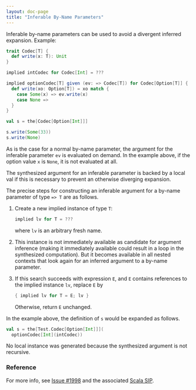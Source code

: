 ```yaml
---
layout: doc-page
title: "Inferable By-Name Parameters"
---
```


Inferable by-name parameters can be used to avoid a divergent inferred expansion. Example:

```scala
trait Codec[T] {
  def write(x: T): Unit
}

implied intCodec for Codec[Int] = ???

implied optionCodec[T] given (ev: => Codec[T]) for Codec[Option[T]] {
  def write(xo: Option[T]) = xo match {
    case Some(x) => ev.write(x)
    case None =>
  }
}

val s = the[Codec[Option[Int]]]

s.write(Some(33))
s.write(None)
```
As is the case for a normal by-name parameter, the argument for the inferable parameter `ev`
is evaluated on demand. In the example above, if the option value `x` is `None`, it is
not evaluated at all.

The synthesized argument for an inferable parameter is backed by a local val
if this is necessary to prevent an otherwise diverging expansion.

The precise steps for constructing an inferable argument for a by-name parameter of type `=> T` are as follows.

 1. Create a new implied instance of type `T`:

    ```scala
    implied lv for T = ???
    ```
    where `lv` is an arbitrary fresh name.

 1. This instance is not immediately available as candidate for argument inference (making it immediately available could result in a loop in the synthesized computation). But it becomes available in all nested contexts that look again for an inferred argument to a by-name parameter.

 1. If this search succeeds with expression `E`, and `E` contains references to the implied instance `lv`, replace `E` by


    ```scala
    { implied lv for T = E; lv }
    ```

    Otherwise, return `E` unchanged.

In the example above, the definition of `s` would be expanded as follows.

```scala
val s = the[Test.Codec[Option[Int]]](
  optionCodec[Int](intCodec))
```

No local instance was generated because the synthesized argument is not recursive.

### Reference

For more info, see [Issue #1998](https://github.com/lampepfl/dotty/issues/1998)
and the associated [Scala SIP](https://docs.scala-lang.org/sips/byname-implicits.html).
